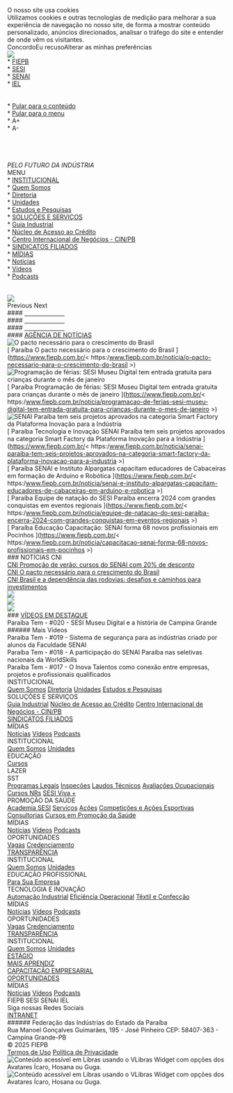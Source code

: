O nosso site usa cookies<br>Utilizamos cookies e outras tecnologias de medição para melhorar a sua experiência de navegação no nosso site, de forma a mostrar conteúdo personalizado, anúncios direcionados, analisar o tráfego do site e entender de onde vêm os visitantes.<br>ConcordoEu recusoAlterar as minhas preferências<br>![](https://fiepb.sfo2.cdn.digitaloceanspaces.com/screenshot.jpg)<br>  * [FIEPB](https://www.fiepb.com.br/</>)<br>  * [SESI](https://www.fiepb.com.br/</sesi>)<br>  * [SENAI](https://www.fiepb.com.br/</senai>)<br>  * [IEL](https://www.fiepb.com.br/</iel>)<br><br><br>  * [Pular para o conteúdo](https://www.fiepb.com.br/<#main>)<br>  * [Pular para o menu](https://www.fiepb.com.br/<#menu>)<br>  * A+<br>  * A-<br><br><br>[](https://www.fiepb.com.br/<https:/www.fiepb.com.br/busca>)<br>[ ](https://www.fiepb.com.br/</>)<br>_PELO FUTURO DA INDÚSTRIA_<br>MENU<br>  * [INSTITUCIONAL](https://www.fiepb.com.br/<#>)<br>    * [ Quem Somos](https://www.fiepb.com.br/</fiep/quem-somos>)<br>    * [ Diretoria](https://www.fiepb.com.br/</fiep/diretoria>)<br>    * [ Unidades](https://www.fiepb.com.br/</fiep/unidades>)<br>    * [ Estudos e Pesquisas](https://www.fiepb.com.br/<#>)<br>  * [SOLUÇÕES E SERVIÇOS](https://www.fiepb.com.br/<#>)<br>    * [ Guia Industrial](https://www.fiepb.com.br/<http:/guiaindustrial.fiepb.com.br/>)<br>    * [ Núcleo de Acesso ao Crédito](https://www.fiepb.com.br/<https:/fiepb.com.br/nacpb>)<br>    * [ Centro Internacional de Negócios - CIN/PB](https://www.fiepb.com.br/<https:/fiepb.com.br/cinpb>)<br>  * [SINDICATOS FILIADOS](https://www.fiepb.com.br/</fiep/sindicatos-filiados>)<br>  * [MÍDIAS](https://www.fiepb.com.br/<#>)<br>    * [ Notícias](https://www.fiepb.com.br/</noticias>)<br>    * [ Vídeos](https://www.fiepb.com.br/</videos>)<br>    * [ Podcasts](https://www.fiepb.com.br/</podcasts>)<br><br><br>![](https://fiepb.sfo2.cdn.digitaloceanspaces.com/banners/principal/26-08-2019.110137_proposito.jpg)<br>Previous Next<br>#### [⠀⠀⠀⠀⠀⠀⠀⠀⠀ ](https://www.fiepb.com.br/</sesi>)<br>#### [⠀⠀⠀⠀⠀⠀⠀⠀⠀ ](https://www.fiepb.com.br/</senai>)<br>#### [⠀⠀⠀⠀⠀⠀⠀⠀⠀ ](https://www.fiepb.com.br/</iel>)<br>#### [AGÊNCIA DE NOTÍCIAS](https://www.fiepb.com.br/<https:/www.fiepb.com.br/fiep/noticias>)<br>![O pacto necessário para o crescimento do Brasil](https://fiepb.sfo2.cdn.digitaloceanspaces.com/posts/9851/20250106152904_45bdee5ecf1aa60d42374121f0ea17a1.jpg)<br>[ Paraíba O pacto necessário para o crescimento do Brasil ](https://www.fiepb.com.br/< https:/www.fiepb.com.br/noticia/o-pacto-necessario-para-o-crescimento-do-brasil >)<br>![Programação de férias: SESI Museu Digital tem entrada gratuita para crianças durante o mês de janeiro](https://fiepb.sfo2.cdn.digitaloceanspaces.com/posts/9850/20250106152727_1aca9209602f4d32c42a90634b45bac4.jpg)<br>[ Paraíba Programação de férias: SESI Museu Digital tem entrada gratuita para crianças durante o mês de janeiro ](https://www.fiepb.com.br/< https:/www.fiepb.com.br/noticia/programacao-de-ferias-sesi-museu-digital-tem-entrada-gratuita-para-criancas-durante-o-mes-de-janeiro >)<br>![SENAI Paraíba tem seis projetos aprovados na categoria Smart Factory da Plataforma Inovação para a Indústria](https://fiepb.sfo2.cdn.digitaloceanspaces.com/posts/9847/20241220110656_c2d165323425ae82d079928b448e16e8.jpg)<br>[ Paraíba Tecnologia e Inovação SENAI Paraíba tem seis projetos aprovados na categoria Smart Factory da Plataforma Inovação para a Indústria ](https://www.fiepb.com.br/< https:/www.fiepb.com.br/noticia/senai-paraiba-tem-seis-projetos-aprovados-na-categoria-smart-factory-da-plataforma-inovacao-para-a-industria >)<br>[ Paraíba SENAI e Instituto Alpargatas capacitam educadores de Cabaceiras em formação de Arduíno e Robótica ](https://www.fiepb.com.br/< https:/www.fiepb.com.br/noticia/senai-e-instituto-alpargatas-capacitam-educadores-de-cabaceiras-em-arduino-e-robotica >)<br>[ Paraíba Equipe de natação do SESI Paraíba encerra 2024 com grandes conquistas em eventos regionais ](https://www.fiepb.com.br/< https:/www.fiepb.com.br/noticia/equipe-de-natacao-do-sesi-paraiba-encerra-2024-com-grandes-conquistas-em-eventos-regionais >)<br>[ Paraíba Educação Capacitação: SENAI forma 68 novos profissionais em Pocinhos ](https://www.fiepb.com.br/< https:/www.fiepb.com.br/noticia/capacitacao-senai-forma-68-novos-profissionais-em-pocinhos >)<br>### NOTÍCIAS CNI<br>[ CNI Promoção de verão: cursos do SENAI com 20% de desconto ](https://www.fiepb.com.br/<https:/www.fiepb.com.br/fiep/noticia/promocao-de-verao-cursos-do-senai-com-20-de-desconto>)<br>[ CNI O pacto necessário para o crescimento do Brasil ](https://www.fiepb.com.br/<https:/www.fiepb.com.br/fiep/noticia/o-pacto-necessario-para-o-crescimento-do-brasil>)<br>[ CNI Brasil e a dependência das rodovias: desafios e caminhos para investimentos ](https://www.fiepb.com.br/<https:/www.fiepb.com.br/fiep/noticia/brasil-e-a-dependencia-das-rodovias-desafios-e-caminhos-para-investimentos>)<br>[ ![](https://fiepb.sfo2.cdn.digitaloceanspaces.com/banners/promo/20220413165207_17d5b93f9704b874d7e07cb9c3cbe68a.jpg) ](https://www.fiepb.com.br/<https:/fiepb.com.br/fiep/sindicatos-filiados>)<br>[ ![](https://fiepb.sfo2.cdn.digitaloceanspaces.com/banners/promo/20220413165102_44eb001ed8a76db10cc7209d973fc0d6.jpg) ](https://www.fiepb.com.br/<https:/fiepb.com.br/nacpb>)<br>[ ![](https://fiepb.sfo2.cdn.digitaloceanspaces.com/banners/promo/20220413165132_e1311cdd2dca5ecbd49f17133d1df876.jpg) ](https://www.fiepb.com.br/<https:/fiepb.com.br/cinpb>)<br>###  [VÍDEOS EM DESTAQUE](https://www.fiepb.com.br/<https:/www.fiepb.com.br/videos>)<br>Paraíba Tem - #020 - SESI Museu Digital e a história de Campina Grande<br>###### Mais Vídeos<br>Paraíba Tem - #019 - Sistema de segurança para as indústrias criado por alunos da Faculdade SENAI<br>Paraíba Tem - #018 - A participação do SENAI Paraíba nas seletivas nacionais da WorldSkills<br>Paraíba Tem - #017 - O Inova Talentos como conexão entre empresas, projetos e profissionais qualificados<br>INSTITUCIONAL<br>[ Quem Somos](https://www.fiepb.com.br/</fiep/quem-somos>) [ Diretoria](https://www.fiepb.com.br/</fiep/diretoria>) [ Unidades](https://www.fiepb.com.br/</fiep/unidades>) [ Estudos e Pesquisas](https://www.fiepb.com.br/<#>)<br>SOLUÇÕES E SERVIÇOS<br>[ Guia Industrial](https://www.fiepb.com.br/<http:/guiaindustrial.fiepb.com.br/>) [ Núcleo de Acesso ao Crédito](https://www.fiepb.com.br/<https:/fiepb.com.br/nacpb>) [ Centro Internacional de Negócios - CIN/PB](https://www.fiepb.com.br/<https:/fiepb.com.br/cinpb>)<br>[SINDICATOS FILIADOS](https://www.fiepb.com.br/</fiep/sindicatos-filiados>)<br>MÍDIAS<br>[ Notícias](https://www.fiepb.com.br/</noticias>) [ Vídeos](https://www.fiepb.com.br/</videos>) [ Podcasts](https://www.fiepb.com.br/</podcasts>)<br>INSTITUCIONAL<br>[ Quem Somos](https://www.fiepb.com.br/</sesi/quem-somos>) [ Unidades](https://www.fiepb.com.br/</sesi/unidades>)<br>EDUCAÇÃO<br>[ Cursos](https://www.fiepb.com.br/</sesi/cursos/cat/educacao>)<br>LAZER<br>SST<br>[ Programas Legais](https://www.fiepb.com.br/</sesi/servico/programas-legais>) [ Inspeções](https://www.fiepb.com.br/</sesi/servico/inspecoes>) [ Laudos Técnicos](https://www.fiepb.com.br/</sesi/servico/laudos-tecnicos>) [ Avaliações Ocupacionais](https://www.fiepb.com.br/</sesi/servico/avaliacoes-ocupacionais>) [ Cursos NRs](https://www.fiepb.com.br/</sesi/cursos/cat/sst>) [ SESI Viva +](https://www.fiepb.com.br/</sesi/servico/sesi-viva>)<br>PROMOÇÃO DA SAÚDE<br>[ Academia SESI](https://www.fiepb.com.br/</sesi/servico/academia-sesi>) [ Serviços](https://www.fiepb.com.br/</sesi/servico/servicos>) [ Ações](https://www.fiepb.com.br/</sesi/servico/acoes>) [ Competições e Ações Esportivas](https://www.fiepb.com.br/</sesi/servico/competicoes-e-acoes-esportivas>) [ Consultorias](https://www.fiepb.com.br/</sesi/servico/consultorias>) [ Cursos em Promoção da Saúde](https://www.fiepb.com.br/</sesi/cursos/cat/promocao-da-saude>)<br>MÍDIAS<br>[ Notícias](https://www.fiepb.com.br/</sesi/noticias>) [ Vídeos](https://www.fiepb.com.br/</sesi/videos>) [ Podcasts](https://www.fiepb.com.br/</sesi/podcasts>)<br>OPORTUNIDADES<br>[ Vagas](https://www.fiepb.com.br/</sesi/oportunidades>) [ Credenciamento](https://www.fiepb.com.br/<https:/credenciamentosesi.fiepb.com.br/>)<br>[TRANSPARÊNCIA](https://www.fiepb.com.br/<http:/transparencia.fiepb.com.br/sesi>)<br>INSTITUCIONAL<br>[ Quem Somos](https://www.fiepb.com.br/</senai/quem-somos>) [ Unidades](https://www.fiepb.com.br/</senai/unidades>)<br>EDUCAÇÃO PROFISSIONAL<br>[ Para Sua Empresa](https://www.fiepb.com.br/<#>)<br>TECNOLOGIA E INOVAÇÃO<br>[ Automação Industrial](https://www.fiepb.com.br/</senai/servico/instituto-senai-de-tecnologia-em-automacao-industrial>) [ Eficiência Operacional](https://www.fiepb.com.br/</senai/servico/instituto-senai-de-tecnologia-em-eficiencia-operacional>) [ Têxtil e Confecção](https://www.fiepb.com.br/</senai/servico/instituto-senai-de-tecnologia-em-textil-e-confeccao>)<br>MÍDIAS<br>[ Notícias](https://www.fiepb.com.br/</senai/noticias>) [ Vídeos](https://www.fiepb.com.br/</senai/videos>) [ Podcasts](https://www.fiepb.com.br/</senai/podcasts>)<br>OPORTUNIDADES<br>[ Vagas](https://www.fiepb.com.br/</senai/oportunidades>) [ Credenciamento](https://www.fiepb.com.br/<https:/credenciamentosenai.fiepb.com.br/>)<br>[TRANSPARÊNCIA](https://www.fiepb.com.br/<http:/transparencia.fiepb.com.br/senai>)<br>INSTITUCIONAL<br>[ Quem Somos](https://www.fiepb.com.br/</iel/quem-somos>) [ Unidades](https://www.fiepb.com.br/</iel/unidades>)<br>[ESTÁGIO](https://www.fiepb.com.br/</iel/servico/programa-de-estagio>)<br>[MAIS APRENDIZ](https://www.fiepb.com.br/</iel/servico/programa-mais-aprendiz>)<br>[CAPACITAÇÃO EMPRESARIAL](https://www.fiepb.com.br/</iel/servico/capacitacao-empresarial>)<br>[OPORTUNIDADES](https://www.fiepb.com.br/</iel/oportunidades>)<br>MÍDIAS<br>[ Notícias](https://www.fiepb.com.br/</iel/noticias>) [ Vídeos](https://www.fiepb.com.br/</iel/videos>) [ Podcasts](https://www.fiepb.com.br/</iel/podcasts>)<br>FIEPB SESI SENAI IEL<br>Siga nossas Redes Sociais<br>[INTRANET](https://www.fiepb.com.br/<https:/intranet.fiepb.com.br>)<br>###### Federação das Indústrias do Estado da Paraíba<br>Rua Manoel Gonçalves Guimarães, 195 - José Pinheiro CEP: 58407-363 - Campina Grande-PB <br>© 2025 FIEPB<br>[Termos de Uso](https://www.fiepb.com.br/<https:/www.fiepb.com.br/termos-de-uso>) [Política de Privacidade](https://www.fiepb.com.br/<https:/www.fiepb.com.br/politica-de-privacidade>)<br>![Conteúdo acessível em Libras usando o VLibras Widget com opções dos Avatares Ícaro, Hosana ou Guga.](https://vlibras.gov.br/app//assets/access_icon.svg) ![Conteúdo acessível em Libras usando o VLibras Widget com opções dos Avatares Ícaro, Hosana ou Guga.](https://vlibras.gov.br/app//assets/access_popup.jpg)<br>